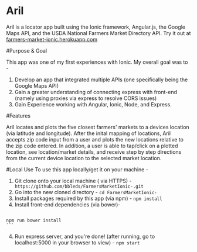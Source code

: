 # Aril

Aril is a locator app built using the Ionic framework, Angular.js, the Google Maps API, and the USDA National Farmers Market Directory API. Try it out at [farmers-market-ionic.herokuapp.com](http://farmers-market-ionic.herokuapp.com/#/tab/dash)

#Purpose & Goal

This app was one of my first experiences with Ionic. My overall goal was to -
 1. Develop an app that integrated multiple APIs (one specifically being the Google Maps API)
 2. Gain a greater understanding of connecting express with front-end (namely using proxies via express to resolve CORS issues)
 3. Gain Experience working with Angular, Ionic, Node, and Express.

#Features

Aril locates and plots the five closest farmers' markets to a devices location (via latitude and longitude). After the inital mapping of locations, Aril accepts zip code input from a user and plots the new locations relative to the zip code entered. In addition, a user is able to tap/click on a plotted location, see location/market details, and receive step by step directions from the current device location to the selected market location.

#Local Use
To use this app locally/get it on your machine -
  1. Git clone onto your local machine ( via HTTPS) - ``` https://github.com/bbleds/FarmersMarketIonic-.git```
  2. Go into the new cloned directory - ``` cd FarmersMarketIonic- ```
  3. Install packages required by this app (via npm) -
    ```
    npm install
    ```
  4. Install front-end dependencies (via bower)-
  	 ```
    npm run bower install
    ```
  4. Run express server, and you're done! (after running, go to localhost:5000 in your browser to view) -
    ```
    npm start
    ```

